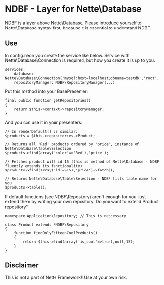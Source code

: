 NDBF - Layer for Nette\Database
===============================

NDBF is a layer above Nette\Database. Please introduce yourself to Nette\Database syntax first, because it is essential to understand NDBF.

Use
---
In config.neon you create the service like below. Service with Nette\Database\Connection is required, but how you create it is up to you.

    services:        
        database: Nette\Database\Connection('mysql:host=localhost;dbname=testdb','root','toor')
        repositoryManager: NDBF\RepositoryManager(...)


Put this method into your BasePresenter:

    final public function getRepositories()
    {
        return $this->context->repositoryManager;
    }


And you can use it in your presenters:

    // In renderDefault() or similar:
    $products = $this->repositories->Product;
    
    // Returns all 'Red' products ordered by 'price', instance of Nette\Database\Table\Selection
    $products->find(array('color'=>'Red'),'price');
    
    // Fetches product with id 15 (this is method of Nette\Database - NDBF fluently extends its functionality) 
    $products->find(array('id'=>15),'price')->fetch(); 
    
    // Returns Nette\Database\Table\Selection - NDBF fills table name for you
    $products->table();


If default functions (see NDBF\Repository) aren't enough for you, just extend them by writing your own repository.
Do you want to extend Product repository?

    namespace Application\Repository; // This is neccessary
    
    class Product extends \NDBF\Repository
    {
        function findOnlyFifteenCoolProducts()
        {
            return $this->find(array('is_cool'=>true),null,15);
        }
    } 

Disclaimer
----------
This is not a part of Nette Framework!! Use at your own risk.


